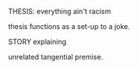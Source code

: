 THESIS: everything ain't racism

thesis functions as a set-up to a joke.

STORY explaining

unrelated tangential premise. 


